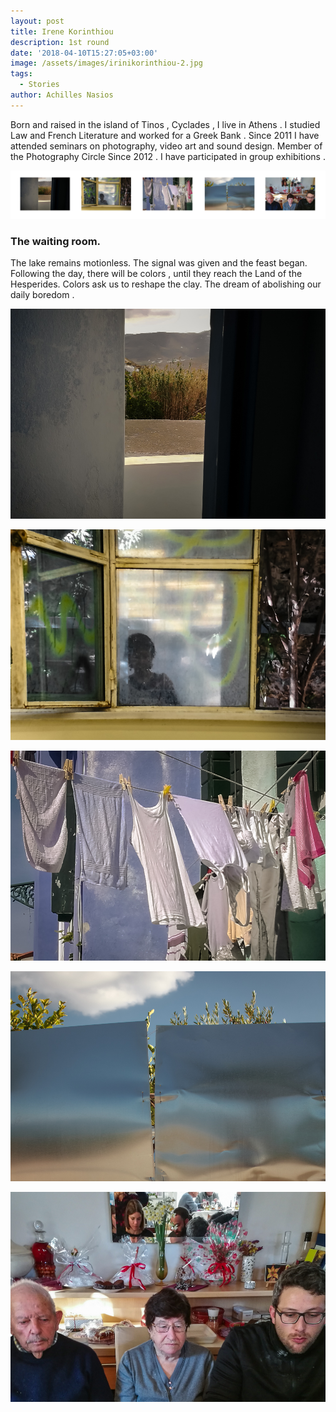 ```yaml
---
layout: post
title: Irene Korinthiou
description: 1st round
date: '2018-04-10T15:27:05+03:00'
image: /assets/images/irinikorinthiou-2.jpg
tags:
  - Stories
author: Achilles Nasios
---
```

Born and raised in the island of Tinos , Cyclades , I live in Athens . I studied Law and French Literature and worked for a Greek Bank .   Since  2011  I have  attended  seminars  on photography,  video art and sound design. Member of the Photography Circle Since 2012 . I have  participated  in  group exhibitions .

![null](/assets/images/korinthiou-pres-1.jpg#full)

### The waiting room.

The lake remains  motionless.  The signal was given and the feast began. Following the day, there will be colors  , until they reach the Land of  the Hesperides. Colors ask us to reshape the clay. The dream of  abolishing  our daily boredom .

![null](/assets/images/irinikorinthiou-1.jpg)

![null](/assets/images/irinikorinthiou-2.jpg)

![null](/assets/images/irinikorinthiou-3.jpg)

![null](/assets/images/irinikorinthiou-4.jpg)

![null](/assets/images/irinikorinthiou-5.jpg)
